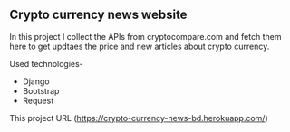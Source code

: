 ## Crypto currency news website

In this project I collect the APIs from cryptocompare.com and fetch them here to get updtaes the price and new articles about crypto currency.

Used technologies-

- Django
- Bootstrap
- Request

This project URL
(https://crypto-currency-news-bd.herokuapp.com/)
